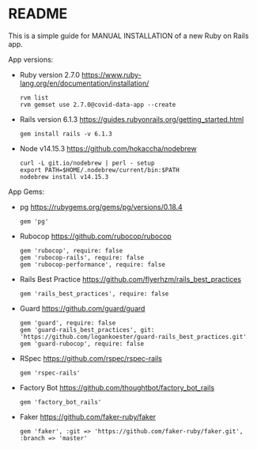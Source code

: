 # README

This is a simple guide for MANUAL INSTALLATION of a new Ruby on Rails app.

App versions:

* Ruby version 2.7.0 https://www.ruby-lang.org/en/documentation/installation/
  ```
  rvm list
  rvm gemset use 2.7.0@covid-data-app --create
  ```

* Rails version 6.1.3 https://guides.rubyonrails.org/getting_started.html
  ```
  gem install rails -v 6.1.3
  ```

* Node v14.15.3 https://github.com/hokaccha/nodebrew
  ```
  curl -L git.io/nodebrew | perl - setup
  export PATH=$HOME/.nodebrew/current/bin:$PATH
  nodebrew install v14.15.3
  ```

App Gems:

* pg https://rubygems.org/gems/pg/versions/0.18.4
  ```
  gem 'pg'
  ```

* Rubocop https://github.com/rubocop/rubocop
  ```
  gem 'rubocop', require: false
  gem 'rubocop-rails', require: false
  gem 'rubocop-performance', require: false
  ```

* Rails Best Practice https://github.com/flyerhzm/rails_best_practices
  ```
  gem 'rails_best_practices', require: false
  ```

* Guard https://github.com/guard/guard
  ```
  gem 'guard', require: false
  gem 'guard-rails_best_practices', git: 'https://github.com/logankoester/guard-rails_best_practices.git'
  gem 'guard-rubocop', require: false
  ```

* RSpec https://github.com/rspec/rspec-rails
  ```
  gem 'rspec-rails'
  ```

* Factory Bot https://github.com/thoughtbot/factory_bot_rails
  ```
  gem 'factory_bot_rails'
  ```

* Faker https://github.com/faker-ruby/faker
  ```
  gem 'faker', :git => 'https://github.com/faker-ruby/faker.git', :branch => 'master'
  ```
